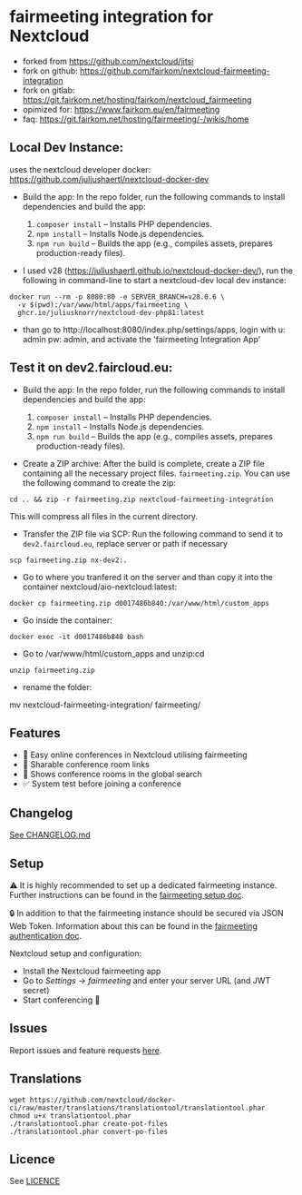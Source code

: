 # fairmeeting integration for Nextcloud

- forked from https://github.com/nextcloud/jitsi
- fork on github: https://github.com/fairkom/nextcloud-fairmeeting-integration
- fork on gitlab: https://git.fairkom.net/hosting/fairkom/nextcloud_fairmeeting
- opimized for: https://www.fairkom.eu/en/fairmeeting
- faq: https://git.fairkom.net/hosting/fairmeeting/-/wikis/home

## Local Dev Instance:

uses the nextcloud developer docker: https://github.com/juliushaertl/nextcloud-docker-dev

- Build the app:
  In the repo folder, run the following commands to install dependencies and build the app:

  1. `composer install` – Installs PHP dependencies.
  2. `npm install` – Installs Node.js dependencies.
  3. `npm run build` – Builds the app (e.g., compiles assets, prepares production-ready files).

- I used v28 (https://juliushaertl.github.io/nextcloud-docker-dev/), run the following in command-line to start a nextcloud-dev local dev instance:

```
docker run --rm -p 8080:80 -e SERVER_BRANCH=v28.0.6 \
  -v $(pwd):/var/www/html/apps/fairmeeting \
  ghcr.io/juliusknorr/nextcloud-dev-php81:latest
```

- than go to http://localhost:8080/index.php/settings/apps, login with u: admin pw: admin, and activate the 'fairmeeting Integration App'

## Test it on dev2.faircloud.eu:

- Build the app:
  In the repo folder, run the following commands to install dependencies and build the app:

  1. `composer install` – Installs PHP dependencies.
  2. `npm install` – Installs Node.js dependencies.
  3. `npm run build` – Builds the app (e.g., compiles assets, prepares production-ready files).

- Create a ZIP archive:
  After the build is complete, create a ZIP file containing all the necessary project files. `fairmeeting.zip`. You can use the following command to create the zip:

```
cd .. && zip -r fairmeeting.zip nextcloud-fairmeeting-integration
```

This will compress all files in the current directory.

- Transfer the ZIP file via SCP:
  Run the following command to send it to `dev2.faircloud.eu`, replace server or path if necessary

```
scp fairmeeting.zip nx-dev2:.
```

- Go to where you tranfered it on the server and than copy it into the container nextcloud/aio-nextcloud:latest:

```
docker cp fairmeeting.zip d0017486b840:/var/www/html/custom_apps
```

- Go inside the container:

```
docker exec -it d0017486b840 bash
```

- Go to /var/www/html/custom_apps and unzip:cd

```
unzip fairmeeting.zip
```

- rename the folder:

mv nextcloud-fairmeeting-integration/ fairmeeting/

## Features

- 🎥 Easy online conferences in Nextcloud utilising fairmeeting
- 🔗 Sharable conference room links
- 🔎 Shows conference rooms in the global search
- ✅ System test before joining a conference

## Changelog

[See CHANGELOG.md](./CHANGELOG.md)

## Setup

⚠ It is highly recommended to set up a dedicated fairmeeting instance.
Further instructions can be found in the [fairmeeting setup doc](https://fairmeeting.github.io/handbook/docs/devops-guide/devops-guide-start).

🔒 In addition to that the fairmeeting instance should be secured via JSON Web Token.
Information about this can be found in the [fairmeeting authentication doc](https://fairmeeting.github.io/handbook/docs/devops-guide/devops-guide-docker#authentication).

Nextcloud setup and configuration:

- Install the Nextcloud fairmeeting app
- Go to _Settings_ → _fairmeeting_ and enter your server URL (and JWT secret)
- Start conferencing 🍻

## Issues

Report issues and feature requests [here](https://github.com/nextcloud/fairmeeting).

## Translations

```
wget https://github.com/nextcloud/docker-ci/raw/master/translations/translationtool/translationtool.phar
chmod u+x translationtool.phar
./translationtool.phar create-pot-files
./translationtool.phar convert-po-files
```

## Licence

See [LICENCE](./LICENCE)
